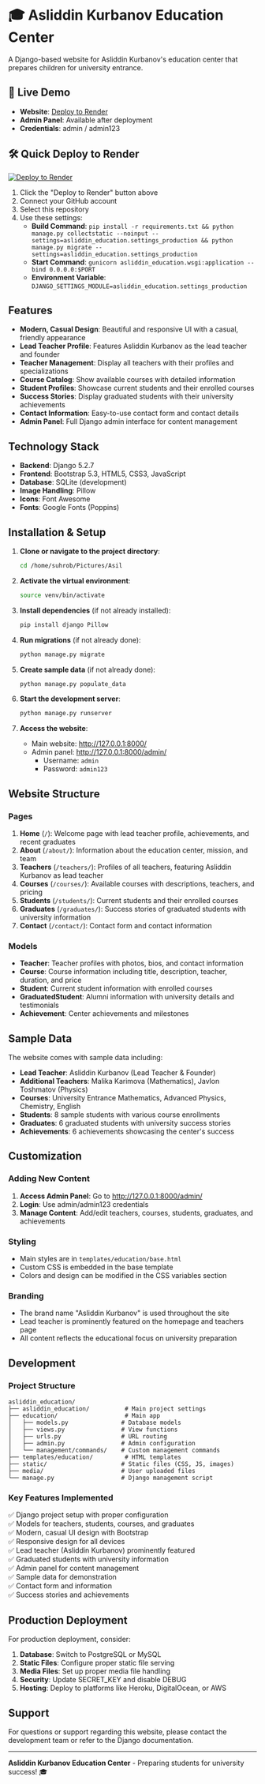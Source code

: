 # 🎓 Asliddin Kurbanov Education Center

A Django-based website for Asliddin Kurbanov's education center that prepares children for university entrance.

## 🚀 Live Demo
- **Website**: [Deploy to Render](https://render.com)
- **Admin Panel**: Available after deployment
- **Credentials**: admin / admin123

## 🛠️ Quick Deploy to Render

[![Deploy to Render](https://render.com/images/deploy-to-render-button.svg)](https://render.com/deploy)

1. Click the "Deploy to Render" button above
2. Connect your GitHub account
3. Select this repository
4. Use these settings:
   - **Build Command**: `pip install -r requirements.txt && python manage.py collectstatic --noinput --settings=asliddin_education.settings_production && python manage.py migrate --settings=asliddin_education.settings_production`
   - **Start Command**: `gunicorn asliddin_education.wsgi:application --bind 0.0.0.0:$PORT`
   - **Environment Variable**: `DJANGO_SETTINGS_MODULE=asliddin_education.settings_production`

## Features

- **Modern, Casual Design**: Beautiful and responsive UI with a casual, friendly appearance
- **Lead Teacher Profile**: Features Asliddin Kurbanov as the lead teacher and founder
- **Teacher Management**: Display all teachers with their profiles and specializations
- **Course Catalog**: Show available courses with detailed information
- **Student Profiles**: Showcase current students and their enrolled courses
- **Success Stories**: Display graduated students with their university achievements
- **Contact Information**: Easy-to-use contact form and contact details
- **Admin Panel**: Full Django admin interface for content management

## Technology Stack

- **Backend**: Django 5.2.7
- **Frontend**: Bootstrap 5.3, HTML5, CSS3, JavaScript
- **Database**: SQLite (development)
- **Image Handling**: Pillow
- **Icons**: Font Awesome
- **Fonts**: Google Fonts (Poppins)

## Installation & Setup

1. **Clone or navigate to the project directory**:
   ```bash
   cd /home/suhrob/Pictures/Asil
   ```

2. **Activate the virtual environment**:
   ```bash
   source venv/bin/activate
   ```

3. **Install dependencies** (if not already installed):
   ```bash
   pip install django Pillow
   ```

4. **Run migrations** (if not already done):
   ```bash
   python manage.py migrate
   ```

5. **Create sample data** (if not already done):
   ```bash
   python manage.py populate_data
   ```

6. **Start the development server**:
   ```bash
   python manage.py runserver
   ```

7. **Access the website**:
   - Main website: http://127.0.0.1:8000/
   - Admin panel: http://127.0.0.1:8000/admin/
     - Username: `admin`
     - Password: `admin123`

## Website Structure

### Pages

1. **Home** (`/`): Welcome page with lead teacher profile, achievements, and recent graduates
2. **About** (`/about/`): Information about the education center, mission, and team
3. **Teachers** (`/teachers/`): Profiles of all teachers, featuring Asliddin Kurbanov as lead teacher
4. **Courses** (`/courses/`): Available courses with descriptions, teachers, and pricing
5. **Students** (`/students/`): Current students and their enrolled courses
6. **Graduates** (`/graduates/`): Success stories of graduated students with university information
7. **Contact** (`/contact/`): Contact form and contact information

### Models

- **Teacher**: Teacher profiles with photos, bios, and contact information
- **Course**: Course information including title, description, teacher, duration, and price
- **Student**: Current student information with enrolled courses
- **GraduatedStudent**: Alumni information with university details and testimonials
- **Achievement**: Center achievements and milestones

## Sample Data

The website comes with sample data including:

- **Lead Teacher**: Asliddin Kurbanov (Lead Teacher & Founder)
- **Additional Teachers**: Malika Karimova (Mathematics), Javlon Toshmatov (Physics)
- **Courses**: University Entrance Mathematics, Advanced Physics, Chemistry, English
- **Students**: 8 sample students with various course enrollments
- **Graduates**: 6 graduated students with university success stories
- **Achievements**: 6 achievements showcasing the center's success

## Customization

### Adding New Content

1. **Access Admin Panel**: Go to http://127.0.0.1:8000/admin/
2. **Login**: Use admin/admin123 credentials
3. **Manage Content**: Add/edit teachers, courses, students, graduates, and achievements

### Styling

- Main styles are in `templates/education/base.html`
- Custom CSS is embedded in the base template
- Colors and design can be modified in the CSS variables section

### Branding

- The brand name "Asliddin Kurbanov" is used throughout the site
- Lead teacher is prominently featured on the homepage and teachers page
- All content reflects the educational focus on university preparation

## Development

### Project Structure

```
asliddin_education/
├── asliddin_education/          # Main project settings
├── education/                   # Main app
│   ├── models.py               # Database models
│   ├── views.py                # View functions
│   ├── urls.py                 # URL routing
│   ├── admin.py                # Admin configuration
│   └── management/commands/    # Custom management commands
├── templates/education/         # HTML templates
├── static/                     # Static files (CSS, JS, images)
├── media/                      # User uploaded files
└── manage.py                   # Django management script
```

### Key Features Implemented

✅ Django project setup with proper configuration  
✅ Models for teachers, students, courses, and graduates  
✅ Modern, casual UI design with Bootstrap  
✅ Responsive design for all devices  
✅ Lead teacher (Asliddin Kurbanov) prominently featured  
✅ Graduated students with university information  
✅ Admin panel for content management  
✅ Sample data for demonstration  
✅ Contact form and information  
✅ Success stories and achievements  

## Production Deployment

For production deployment, consider:

1. **Database**: Switch to PostgreSQL or MySQL
2. **Static Files**: Configure proper static file serving
3. **Media Files**: Set up proper media file handling
4. **Security**: Update SECRET_KEY and disable DEBUG
5. **Hosting**: Deploy to platforms like Heroku, DigitalOcean, or AWS

## Support

For questions or support regarding this website, please contact the development team or refer to the Django documentation.

---

**Asliddin Kurbanov Education Center** - Preparing students for university success! 🎓
